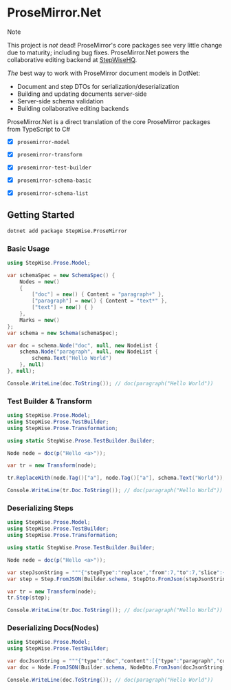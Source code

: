 ProseMirror.Net
===============

> [!NOTE]  
> This project is *not* dead! ProseMirror's core packages see very little change due to maturity; including bug fixes. ProseMirror.Net
> powers the collaborative editing backend at [StepWiseHQ](https://stepwisehq.com).

*The* best way to work with ProseMirror document models in DotNet:

- Document and step DTOs for serialization/deserialization
- Building and updating documents server-side
- Server-side schema validation
- Building collaborative editing backends



ProseMirror.Net is a direct translation of the core ProseMirror packages from TypeScript to C#

- [x] `prosemirror-model`
- [x] `prosemirror-transform`
- [x] `prosemirror-test-builder`
- [x] `prosemirror-schema-basic`
- [x] `prosemirror-schema-list`


## Getting Started

```bash
dotnet add package StepWise.ProseMirror
```

### Basic Usage

```csharp
using StepWise.Prose.Model;

var schemaSpec = new SchemaSpec() {
	Nodes = new()
	{
		["doc"] = new() { Content = "paragraph+" },
		["paragraph"] = new() { Content = "text*" },
		["text"] = new() { }
	},
    Marks = new()
};
var schema = new Schema(schemaSpec);

var doc = schema.Node("doc", null, new NodeList {
	schema.Node("paragraph", null, new NodeList {
		schema.Text("Hello World")
	}, null)
}, null);

Console.WriteLine(doc.ToString()); // doc(paragraph("Hello World"))
```


### Test Builder & Transform

```csharp
using StepWise.Prose.Model;
using StepWise.Prose.TestBuilder;
using StepWise.Prose.Transformation;

using static StepWise.Prose.TestBuilder.Builder;

Node node = doc(p("Hello <a>"));

var tr = new Transform(node);

tr.ReplaceWith(node.Tag()["a"], node.Tag()["a"], schema.Text("World"));

Console.WriteLine(tr.Doc.ToString()); // doc(paragraph("Hello World"))
```

### Deserializing Steps

```csharp
using StepWise.Prose.Model;
using StepWise.Prose.TestBuilder;
using StepWise.Prose.Transformation;

using static StepWise.Prose.TestBuilder.Builder;

Node node = doc(p("Hello <a>"));

var stepJsonString = """{"stepType":"replace","from":7,"to":7,"slice":{"content":[{"type":"text","text":"World","marks":[]}]}}""";
var step = Step.FromJSON(Builder.schema, StepDto.FromJson(stepJsonString));

var tr = new Transform(node);
tr.Step(step);

Console.WriteLine(tr.Doc.ToString()); // doc(paragraph("Hello World"))
```

### Deserializing Docs(Nodes)
```csharp
using StepWise.Prose.Model;
using StepWise.Prose.TestBuilder;

var docJsonString = """{"type":"doc","content":[{"type":"paragraph","content":[{"type":"text","text":"Hello World","marks":[]}],"marks":[]}],"marks":[]}""";
var doc = Node.FromJSON(Builder.schema, NodeDto.FromJson(docJsonString));

Console.WriteLine(doc.ToString()); // doc(paragraph("Hello World"))
```
